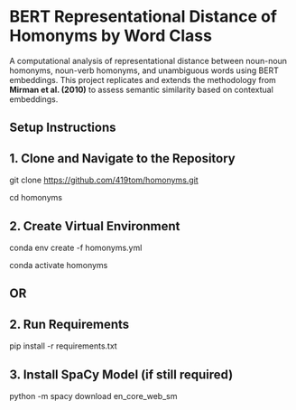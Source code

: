 # BERT Representational Distance of Homonyms by Word Class

A computational analysis of representational distance between noun-noun homonyms, noun-verb homonyms, and unambiguous words using BERT embeddings. 
This project replicates and extends the methodology from **Mirman et al. (2010)** to assess semantic similarity based on contextual embeddings. 

## Setup Instructions

## 1. Clone and Navigate to the Repository

git clone https://github.com/419tom/homonyms.git 

cd homonyms 

## 2. Create Virtual Environment
conda env create -f homonyms.yml 

conda activate homonyms 

## OR

## 2. Run Requirements
pip install -r requirements.txt


## 3. Install SpaCy Model (if still required)
python -m spacy download en_core_web_sm







